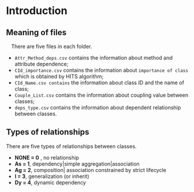 # Introduction
## Meaning of files
&emsp;There are five files in each folder.
- `Attr_Method_deps.csv` contains the information about method and attribute dependence;
- `CId_importance.csv` contains the information about `importance of class` which is obtained by HITS algorithm;
- `CId_Name.csv contains` the information about class ID and the name of class;
- `Couple_List.csv` contains the information about coupling value between classes;
- `deps_type.csv` contains the information about dependent relationship between classes.  

## Types of relationships

There are five types of relationships between classes.

- **NONE = 0** , no relationship
- **As = 1**,  dependency|simple aggregation|association
- **Ag = 2**,  composition| association constrained by strict lifecycle
- **I = 3**,  generalization (or inherit)
- **Dy = 4**,  dynamic dependency